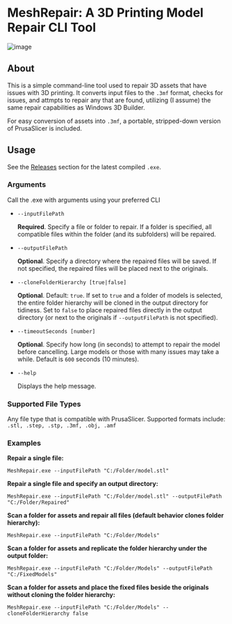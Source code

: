 # MeshRepair: A 3D Printing Model Repair CLI Tool
![image](https://github.com/user-attachments/assets/0e78e5d5-c72c-4106-a7ec-85e1ffc09ae5)


## About

This is a simple command-line tool used to repair 3D assets that have issues with 3D printing. It converts input files to the `.3mf` format, checks for issues, and attmpts to repair any that are found, utilizing (I assume) the same repair capabilities as Windows 3D Builder.

For easy conversion of assets into `.3mf`, a portable, stripped-down version of PrusaSlicer is included.

## Usage

See the [Releases]([#"../../../../releases) section for the latest compiled `.exe`.

### Arguments
Call the .exe with arguments using your preferred CLI

- `--inputFilePath`

  **Required**. Specify a file or folder to repair. If a folder is specified, all compatible files within the folder (and its subfolders) will be repaired.

- `--outputFilePath`

  **Optional**. Specify a directory where the repaired files will be saved. If not specified, the repaired files will be placed next to the originals.

- `--cloneFolderHierarchy [true|false]`

  **Optional**. Default: `true`. If set to `true` and a folder of models is selected, the entire folder hierarchy will be cloned in the output directory for tidiness. Set to `false` to place repaired files directly in the output directory (or next to the originals if `--outputFilePath` is not specified).

- `--timeoutSeconds [number]`

  **Optional**. Specify how long (in seconds) to attempt to repair the model before cancelling. Large models or those with many issues may take a while. Default is `600` seconds (10 minutes).

- `--help`

  Displays the help message.

### Supported File Types

Any file type that is compatible with PrusaSlicer. Supported formats include:
```.stl, .step, .stp, .3mf, .obj, .amf```

### Examples

**Repair a single file:**

```MeshRepair.exe --inputFilePath "C:/Folder/model.stl"```

**Repair a single file and specify an output directory:**

```MeshRepair.exe --inputFilePath "C:/Folder/model.stl" --outputFilePath "C:/Folder/Repaired"```

**Scan a folder for assets and repair all files (default behavior clones folder hierarchy):**

```MeshRepair.exe --inputFilePath "C:/Folder/Models"```

**Scan a folder for assets and replicate the folder hierarchy under the output folder:**

```MeshRepair.exe --inputFilePath "C:/Folder/Models" --outputFilePath "C:/FixedModels"```


**Scan a folder for assets and place the fixed files beside the originals without cloning the folder hierarchy:**

```MeshRepair.exe --inputFilePath "C:/Folder/Models" --cloneFolderHierarchy false```
